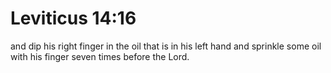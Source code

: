 # Leviticus 14:16

and dip his right finger in the oil that is in his left hand and sprinkle some oil with his finger seven times before the Lord.
